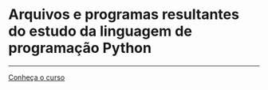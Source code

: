 <h1>Arquivos e programas resultantes do estudo da linguagem de programação Python<br></h1>
<hr>
<p><a href="Curso: https://www.youtube.com/playlist?list=PLj7gJIFoP7jdirAFg-fHe9HKOnGLGXSHZ">Conheça o curso</a></p>
